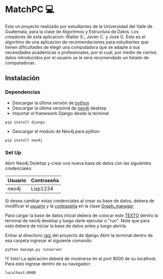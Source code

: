 # MatchPC 💻
Este un proyecto realizado por estudiantes de la Universidad del Valle de Guatemala, para la clase de Algoritmos y Estructura de Datos.
Los creadores de esta aplicacion: Walter S., Javier C. y Jose G.
Esto es el algoritmo de una aplicacion de recomendaciones para estudiantes que tienen dificultades de elegir una computadora que se adapte a sus necesidades académicas o profesionales, por el cual, por medio de ciertos datos introducidos por el usuario se le será recomendado un listado de computadoras.

## Instalación 
### Dependencias
* Descargar la última versión de [python](https://www.python.org/downloads/)
* Descargar la última versiónd de [neo4j](https://neo4j.com/download/) desktop
* Importar el framework Django desde la terminal
```
pip install django
```
* Descargar el módulo de Neo4j para python
```
pip install neo4j
```
### Set Up
Abrir Neo4j Desktop y crear una nueva base de datos con las siguientes credenciales:

Usuario  | Contraseña
------------- | -------------
neo4j | Lisp1234

Si desea cambiar estas credenciales al crear su base de datos, debera de modificar el [usuario](https://github.com/wsaldana/MatchPC/blob/master/website/website/views.py#L62) y la [contraseña](https://github.com/wsaldana/MatchPC/blob/master/website/website/views.py#L63) en la clase [Graph_manager](https://github.com/wsaldana/MatchPC/blob/master/website/website/views.py#L57)

Para cargar la base de datos inicial debera de colocar este [TEXTO](https://github.com/wsaldana/MatchPC/blob/master/website/InitialDataBase.txt) dentro la terminal de neo4j desktop y luego darle ejecutar o "run". Note que para esto deberá de iniciar la base de datos antes y luego abrirla.

Entrar al directorio [raíz](https://github.com/wsaldana/MatchPC/tree/master/website) del proyecto de django
Abrir la terminal dentro de esa carpeta
ingresar el siguiente comando:
```
python manage.py runserver
```
!Y listo! La aplicación deberá de mostrarse én el port 8000 de su localhost. Para esto ingrese dentro de su navegador:
```
localhost:8000
```


